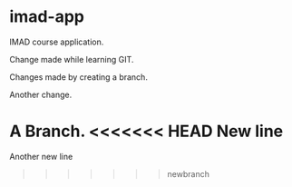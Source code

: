 # imad-app

IMAD course application.

Change made while learning GIT.

Changes made by creating a branch.

Another change.

A Branch.
<<<<<<< HEAD
New line
=======
Another new line
>>>>>>> newbranch
